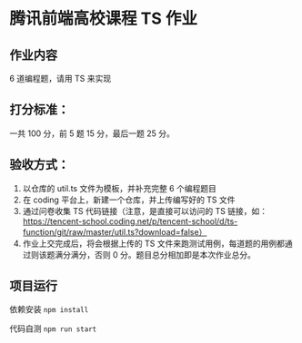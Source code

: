 # 腾讯前端高校课程 TS 作业

## 作业内容

6 道编程题，请用 TS 来实现

## 打分标准：

一共 100 分，前 5 题 15 分，最后一题 25 分。

## 验收方式：

1. 以仓库的 util.ts 文件为模板，并补充完整 6 个编程题目
2. 在 coding 平台上，新建一个仓库，并上传编写好的 TS 文件
3. 通过问卷收集 TS 代码链接（注意，是直接可以访问的 TS 链接，如：https://tencent-school.coding.net/p/tencent-school/d/ts-function/git/raw/master/util.ts?download=false）
4. 作业上交完成后，将会根据上传的 TS 文件来跑测试用例，每道题的用例都通过则该题满分满分，否则 0 分。题目总分相加即是本次作业总分。

## 项目运行

依赖安装
```npm install```

代码自测
```npm run start```